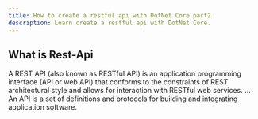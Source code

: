 ```yaml
---
title: How to create a restful api with DotNet Core part2
description: Learn create a restful api with DotNet Core.
---
```


## What is Rest-Api
A REST API (also known as RESTful API) is an application programming interface (API or web API) that conforms to the constraints of REST architectural style and allows for interaction with RESTful web services. ... An API is a set of definitions and protocols for building and integrating application software.

